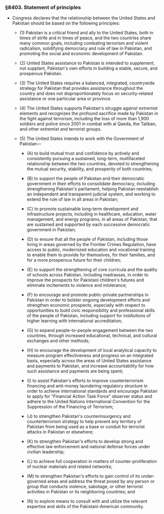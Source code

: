 ### §8403. Statement of principles
* Congress declares that the relationship between the United States and Pakistan should be based on the following principles:

  * (1) Pakistan is a critical friend and ally to the United States, both in times of strife and in times of peace, and the two countries share many common goals, including combating terrorism and violent radicalism, solidifying democracy and rule of law in Pakistan, and promoting the social and economic development of Pakistan.

  * (2) United States assistance to Pakistan is intended to supplement, not supplant, Pakistan's own efforts in building a stable, secure, and prosperous Pakistan.

  * (3) The United States requires a balanced, integrated, countrywide strategy for Pakistan that provides assistance throughout the country and does not disproportionately focus on security-related assistance or one particular area or province.

  * (4) The United States supports Pakistan's struggle against extremist elements and recognizes the profound sacrifice made by Pakistan in the fight against terrorism, including the loss of more than 1,900 soldiers and police since 2001 in combat with al Qaeda, the Taliban, and other extremist and terrorist groups.

  * (5) The United States intends to work with the Government of Pakistan—

    * (A) to build mutual trust and confidence by actively and consistently pursuing a sustained, long-term, multifaceted relationship between the two countries, devoted to strengthening the mutual security, stability, and prosperity of both countries;

    * (B) to support the people of Pakistan and their democratic government in their efforts to consolidate democracy, including strengthening Pakistan's parliament, helping Pakistan reestablish an independent and transparent judicial system, and working to extend the rule of law in all areas in Pakistan;

    * (C) to promote sustainable long-term development and infrastructure projects, including in healthcare, education, water management, and energy programs, in all areas of Pakistan, that are sustained and supported by each successive democratic government in Pakistan;

    * (D) to ensure that all the people of Pakistan, including those living in areas governed by the Frontier Crimes Regulation, have access to public, modernized education and vocational training to enable them to provide for themselves, for their families, and for a more prosperous future for their children;

    * (E) to support the strengthening of core curricula and the quality of schools across Pakistan, including madrassas, in order to improve the prospects for Pakistani children's futures and eliminate incitements to violence and intolerance;

    * (F) to encourage and promote public-private partnerships in Pakistan in order to bolster ongoing development efforts and strengthen economic prospects, especially with respect to opportunities to build civic responsibility and professional skills of the people of Pakistan, including support for institutions of higher learning with international accreditation;

    * (G) to expand people-to-people engagement between the two countries, through increased educational, technical, and cultural exchanges and other methods;

    * (H) to encourage the development of local analytical capacity to measure program effectiveness and progress on an integrated basis, especially across the areas of United States assistance and payments to Pakistan, and increase accountability for how such assistance and payments are being spent;

    * (I) to assist Pakistan's efforts to improve counterterrorism financing and anti-money laundering regulatory structure in order to achieve international standards and encourage Pakistan to apply for "Financial Action Task Force" observer status and adhere to the United Nations International Convention for the Suppression of the Financing of Terrorism;

    * (J) to strengthen Pakistan's counterinsurgency and counterterrorism strategy to help prevent any territory of Pakistan from being used as a base or conduit for terrorist attacks in Pakistan or elsewhere;

    * (K) to strengthen Pakistan's efforts to develop strong and effective law enforcement and national defense forces under civilian leadership;

    * (L) to achieve full cooperation in matters of counter-proliferation of nuclear materials and related networks;

    * (M) to strengthen Pakistan's efforts to gain control of its under-governed areas and address the threat posed by any person or group that conducts violence, sabotage, or other terrorist activities in Pakistan or its neighboring countries; and

    * (N) to explore means to consult with and utilize the relevant expertise and skills of the Pakistani-American community.